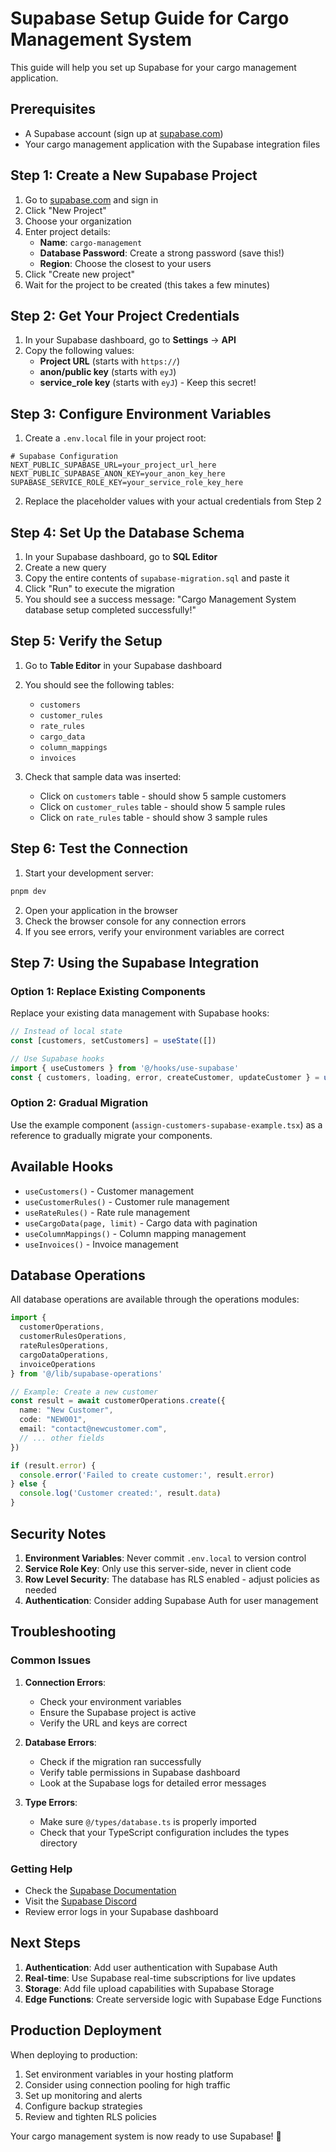 # Supabase Setup Guide for Cargo Management System

This guide will help you set up Supabase for your cargo management application.

## Prerequisites

- A Supabase account (sign up at [supabase.com](https://supabase.com))
- Your cargo management application with the Supabase integration files

## Step 1: Create a New Supabase Project

1. Go to [supabase.com](https://supabase.com) and sign in
2. Click "New Project"
3. Choose your organization
4. Enter project details:
   - **Name**: `cargo-management`
   - **Database Password**: Create a strong password (save this!)
   - **Region**: Choose the closest to your users
5. Click "Create new project"
6. Wait for the project to be created (this takes a few minutes)

## Step 2: Get Your Project Credentials

1. In your Supabase dashboard, go to **Settings** → **API**
2. Copy the following values:
   - **Project URL** (starts with `https://`)
   - **anon/public key** (starts with `eyJ`)
   - **service_role key** (starts with `eyJ`) - Keep this secret!

## Step 3: Configure Environment Variables

1. Create a `.env.local` file in your project root:

```env
# Supabase Configuration
NEXT_PUBLIC_SUPABASE_URL=your_project_url_here
NEXT_PUBLIC_SUPABASE_ANON_KEY=your_anon_key_here
SUPABASE_SERVICE_ROLE_KEY=your_service_role_key_here
```

2. Replace the placeholder values with your actual credentials from Step 2

## Step 4: Set Up the Database Schema

1. In your Supabase dashboard, go to **SQL Editor**
2. Create a new query
3. Copy the entire contents of `supabase-migration.sql` and paste it
4. Click "Run" to execute the migration
5. You should see a success message: "Cargo Management System database setup completed successfully!"

## Step 5: Verify the Setup

1. Go to **Table Editor** in your Supabase dashboard
2. You should see the following tables:
   - `customers`
   - `customer_rules`
   - `rate_rules`
   - `cargo_data`
   - `column_mappings`
   - `invoices`

3. Check that sample data was inserted:
   - Click on `customers` table - should show 5 sample customers
   - Click on `customer_rules` table - should show 5 sample rules
   - Click on `rate_rules` table - should show 3 sample rules

## Step 6: Test the Connection

1. Start your development server:
```bash
pnpm dev
```

2. Open your application in the browser
3. Check the browser console for any connection errors
4. If you see errors, verify your environment variables are correct

## Step 7: Using the Supabase Integration

### Option 1: Replace Existing Components

Replace your existing data management with Supabase hooks:

```typescript
// Instead of local state
const [customers, setCustomers] = useState([])

// Use Supabase hooks
import { useCustomers } from '@/hooks/use-supabase'
const { customers, loading, error, createCustomer, updateCustomer } = useCustomers()
```

### Option 2: Gradual Migration

Use the example component (`assign-customers-supabase-example.tsx`) as a reference to gradually migrate your components.

## Available Hooks

- `useCustomers()` - Customer management
- `useCustomerRules()` - Customer rule management  
- `useRateRules()` - Rate rule management
- `useCargoData(page, limit)` - Cargo data with pagination
- `useColumnMappings()` - Column mapping management
- `useInvoices()` - Invoice management

## Database Operations

All database operations are available through the operations modules:

```typescript
import { 
  customerOperations, 
  customerRulesOperations, 
  rateRulesOperations,
  cargoDataOperations,
  invoiceOperations 
} from '@/lib/supabase-operations'

// Example: Create a new customer
const result = await customerOperations.create({
  name: "New Customer",
  code: "NEW001",
  email: "contact@newcustomer.com",
  // ... other fields
})

if (result.error) {
  console.error('Failed to create customer:', result.error)
} else {
  console.log('Customer created:', result.data)
}
```

## Security Notes

1. **Environment Variables**: Never commit `.env.local` to version control
2. **Service Role Key**: Only use this server-side, never in client code
3. **Row Level Security**: The database has RLS enabled - adjust policies as needed
4. **Authentication**: Consider adding Supabase Auth for user management

## Troubleshooting

### Common Issues

1. **Connection Errors**:
   - Check your environment variables
   - Ensure the Supabase project is active
   - Verify the URL and keys are correct

2. **Database Errors**:
   - Check if the migration ran successfully
   - Verify table permissions in Supabase dashboard
   - Look at the Supabase logs for detailed error messages

3. **Type Errors**:
   - Make sure `@/types/database.ts` is properly imported
   - Check that your TypeScript configuration includes the types directory

### Getting Help

- Check the [Supabase Documentation](https://supabase.com/docs)
- Visit the [Supabase Discord](https://discord.supabase.com)
- Review error logs in your Supabase dashboard

## Next Steps

1. **Authentication**: Add user authentication with Supabase Auth
2. **Real-time**: Use Supabase real-time subscriptions for live updates
3. **Storage**: Add file upload capabilities with Supabase Storage
4. **Edge Functions**: Create serverside logic with Supabase Edge Functions

## Production Deployment

When deploying to production:

1. Set environment variables in your hosting platform
2. Consider using connection pooling for high traffic
3. Set up monitoring and alerts
4. Configure backup strategies
5. Review and tighten RLS policies

Your cargo management system is now ready to use Supabase! 🚀
